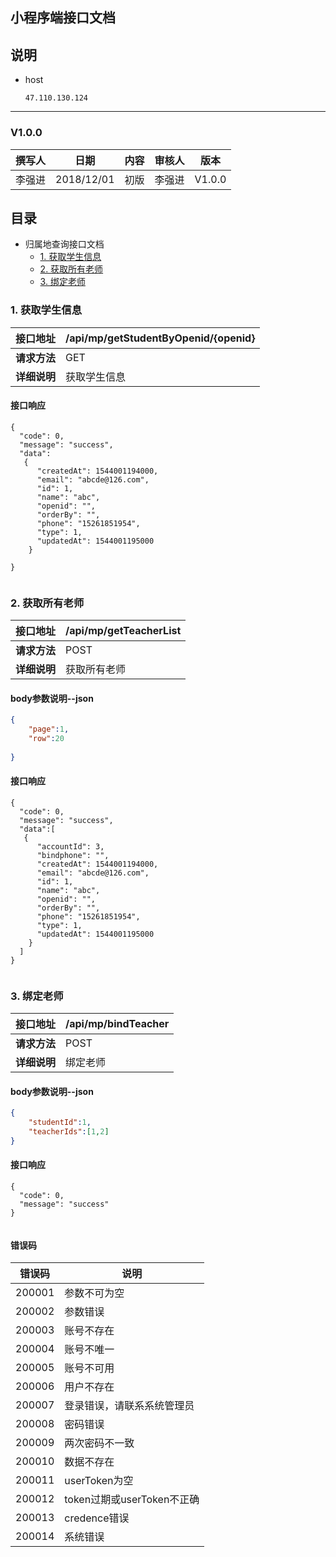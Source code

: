 ﻿## 小程序端接口文档

## 说明 
- host

      47.110.130.124


   
-----------------------------------------------------------

### V1.0.0

| 撰写人 |   日期    | 内容 | 审核人 |  版本  |
| :----: | :-------: | :--: | :----: | :----: |
| 李强进 | 2018/12/01 | 初版 | 李强进 | V1.0.0 |



## 目录

- 归属地查询接口文档
    - [1. 获取学生信息](#1-获取学生信息)
    - [2. 获取所有老师](#2-获取所有老师)
    - [3. 绑定老师](#3-绑定老师)



### 1. 获取学生信息
| 接口地址     | /api/mp/getStudentByOpenid/{openid} |
| ------------ | ---------------------------------- |
| **请求方法** | GET                    |
| **详细说明** | 获取学生信息 |


#### 接口响应
```
{
  "code": 0,
  "message": "success",
  "data":
   {
      "createdAt": 1544001194000,
      "email": "abcde@126.com",
      "id": 1,
      "name": "abc",
      "openid": "",
      "orderBy": "",
      "phone": "15261851954",
      "type": 1,
      "updatedAt": 1544001195000
    }
  
}
 
```

### 2. 获取所有老师
| 接口地址     | /api/mp/getTeacherList |
| ------------ | ---------------------------------- |
| **请求方法** | POST                    |
| **详细说明** | 获取所有老师 |


#### body参数说明--json
```json
{
    "page":1,
    "row":20
   
}
```

#### 接口响应
```
{
  "code": 0,
  "message": "success",
  "data":[
   {
      "accountId": 3,
      "bindphone": "",
      "createdAt": 1544001194000,
      "email": "abcde@126.com",
      "id": 1,
      "name": "abc",
      "openid": "",
      "orderBy": "",
      "phone": "15261851954",
      "type": 1,
      "updatedAt": 1544001195000
    }
  ]
}
 
```



### 3. 绑定老师
| 接口地址     | /api/mp/bindTeacher |
| ------------ | ---------------------------------- |
| **请求方法** | POST                    |
| **详细说明** | 绑定老师 |

#### body参数说明--json
``` json
{
    "studentId":1,
    "teacherIds":[1,2]
}
```

#### 接口响应
```
{
  "code": 0,
  "message": "success"
}
 
```



#### 错误码
| 错误码 | 说明 |
| ------- | ------- |
|200001 | 参数不可为空 |
|200002 | 参数错误 |
|200003 | 账号不存在 |
|200004 | 账号不唯一 |
|200005 | 账号不可用 |
|200006 | 用户不存在 |
|200007 | 登录错误，请联系系统管理员 |
|200008 | 密码错误 |
|200009 | 两次密码不一致 |
|200010 | 数据不存在 |
|200011 | userToken为空 |
|200012 | token过期或userToken不正确 |
|200013 | credence错误 |
|200014 | 系统错误 |


